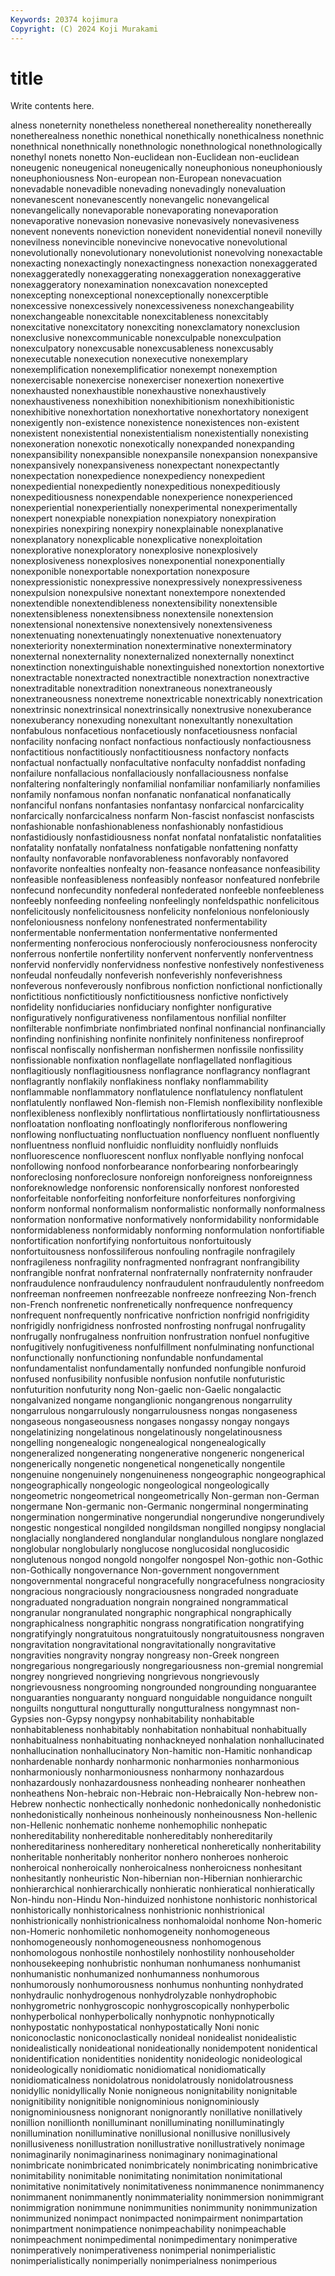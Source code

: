 ```yaml
---
Keywords: 20374 kojimura
Copyright: (C) 2024 Koji Murakami
---
```


# title

Write contents here.



alness noneternity nonetheless nonethereal nonethereality nonethereally nonetherealness nonethic nonethical
nonethically nonethicalness nonethnic nonethnical nonethnically nonethnologic nonethnological nonethnologically nonethyl nonets
nonetto Non-euclidean non-Euclidean non-euclidean noneugenic noneugenical noneugenically noneuphonious noneuphoniously noneuphoniousness
Non-european non-European nonevacuation nonevadable nonevadible nonevading nonevadingly nonevaluation nonevanescent nonevanescently
nonevangelic nonevangelical nonevangelically nonevaporable nonevaporating nonevaporation nonevaporative nonevasion nonevasive nonevasively
nonevasiveness nonevent nonevents noneviction nonevident nonevidential nonevil nonevilly nonevilness nonevincible
nonevincive nonevocative nonevolutional nonevolutionally nonevolutionary nonevolutionist nonevolving nonexactable nonexacting nonexactingly
nonexactingness nonexaction nonexaggerated nonexaggeratedly nonexaggerating nonexaggeration nonexaggerative nonexaggeratory nonexamination nonexcavation
nonexcepted nonexcepting nonexceptional nonexceptionally nonexcerptible nonexcessive nonexcessively nonexcessiveness nonexchangeability nonexchangeable
nonexcitable nonexcitableness nonexcitably nonexcitative nonexcitatory nonexciting nonexclamatory nonexclusion nonexclusive nonexcommunicable
nonexculpable nonexculpation nonexculpatory nonexcusable nonexcusableness nonexcusably nonexecutable nonexecution nonexecutive nonexemplary
nonexemplification nonexemplificatior nonexempt nonexemption nonexercisable nonexercise nonexerciser nonexertion nonexertive nonexhausted
nonexhaustible nonexhaustive nonexhaustively nonexhaustiveness nonexhibition nonexhibitionism nonexhibitionistic nonexhibitive nonexhortation nonexhortative
nonexhortatory nonexigent nonexigently non-existence nonexistence nonexistences non-existent nonexistent nonexistential nonexistentialism
nonexistentially nonexisting nonexoneration nonexotic nonexotically nonexpanded nonexpanding nonexpansibility nonexpansible nonexpansile
nonexpansion nonexpansive nonexpansively nonexpansiveness nonexpectant nonexpectantly nonexpectation nonexpedience nonexpediency nonexpedient
nonexpediential nonexpediently nonexpeditious nonexpeditiously nonexpeditiousness nonexpendable nonexperience nonexperienced nonexperiential nonexperientially
nonexperimental nonexperimentally nonexpert nonexpiable nonexpiation nonexpiatory nonexpiration nonexpiries nonexpiring nonexpiry
nonexplainable nonexplanative nonexplanatory nonexplicable nonexplicative nonexploitation nonexplorative nonexploratory nonexplosive nonexplosively
nonexplosiveness nonexplosives nonexponential nonexponentially nonexponible nonexportable nonexportation nonexposure nonexpressionistic nonexpressive
nonexpressively nonexpressiveness nonexpulsion nonexpulsive nonextant nonextempore nonextended nonextendible nonextendibleness nonextensibility
nonextensible nonextensibleness nonextensibness nonextensile nonextension nonextensional nonextensive nonextensively nonextensiveness nonextenuating
nonextenuatingly nonextenuative nonextenuatory nonexteriority nonextermination nonexterminative nonexterminatory nonexternal nonexternality nonexternalized
nonexternally nonextinct nonextinction nonextinguishable nonextinguished nonextortion nonextortive nonextractable nonextracted nonextractible
nonextraction nonextractive nonextraditable nonextradition nonextraneous nonextraneously nonextraneousness nonextreme nonextricable nonextricably
nonextrication nonextrinsic nonextrinsical nonextrinsically nonextrusive nonexuberance nonexuberancy nonexuding nonexultant nonexultantly
nonexultation nonfabulous nonfacetious nonfacetiously nonfacetiousness nonfacial nonfacility nonfacing nonfact nonfactious
nonfactiously nonfactiousness nonfactitious nonfactitiously nonfactitiousness nonfactory nonfacts nonfactual nonfactually nonfacultative
nonfaculty nonfaddist nonfading nonfailure nonfallacious nonfallaciously nonfallaciousness nonfalse nonfaltering nonfalteringly
nonfamilial nonfamiliar nonfamiliarly nonfamilies nonfamily nonfamous nonfan nonfanatic nonfanatical nonfanatically
nonfanciful nonfans nonfantasies nonfantasy nonfarcical nonfarcicality nonfarcically nonfarcicalness nonfarm Non-fascist
nonfascist nonfascists nonfashionable nonfashionableness nonfashionably nonfastidious nonfastidiously nonfastidiousness nonfat nonfatal
nonfatalistic nonfatalities nonfatality nonfatally nonfatalness nonfatigable nonfattening nonfatty nonfaulty nonfavorable
nonfavorableness nonfavorably nonfavored nonfavorite nonfealties nonfealty non-feasance nonfeasance nonfeasibility nonfeasible
nonfeasibleness nonfeasibly nonfeasor nonfeatured nonfebrile nonfecund nonfecundity nonfederal nonfederated nonfeeble
nonfeebleness nonfeebly nonfeeding nonfeeling nonfeelingly nonfeldspathic nonfelicitous nonfelicitously nonfelicitousness nonfelicity
nonfelonious nonfeloniously nonfeloniousness nonfelony nonfenestrated nonfermentability nonfermentable nonfermentation nonfermentative nonfermented
nonfermenting nonferocious nonferociously nonferociousness nonferocity nonferrous nonfertile nonfertility nonfervent nonfervently
nonferventness nonfervid nonfervidly nonfervidness nonfestive nonfestively nonfestiveness nonfeudal nonfeudally nonfeverish
nonfeverishly nonfeverishness nonfeverous nonfeverously nonfibrous nonfiction nonfictional nonfictionally nonfictitious nonfictitiously
nonfictitiousness nonfictive nonfictively nonfidelity nonfiduciaries nonfiduciary nonfighter nonfigurative nonfiguratively nonfigurativeness
nonfilamentous nonfilial nonfilter nonfilterable nonfimbriate nonfimbriated nonfinal nonfinancial nonfinancially nonfinding
nonfinishing nonfinite nonfinitely nonfiniteness nonfireproof nonfiscal nonfiscally nonfisherman nonfishermen nonfissile
nonfissility nonfissionable nonfixation nonflagellate nonflagellated nonflagitious nonflagitiously nonflagitiousness nonflagrance nonflagrancy
nonflagrant nonflagrantly nonflakily nonflakiness nonflaky nonflammability nonflammable nonflammatory nonflatulence nonflatulency
nonflatulent nonflatulently nonflawed Non-flemish non-Flemish nonflexibility nonflexible nonflexibleness nonflexibly nonflirtatious
nonflirtatiously nonflirtatiousness nonfloatation nonfloating nonfloatingly nonfloriferous nonflowering nonflowing nonfluctuating nonfluctuation
nonfluency nonfluent nonfluently nonfluentness nonfluid nonfluidic nonfluidity nonfluidly nonfluids nonfluorescence
nonfluorescent nonflux nonflyable nonflying nonfocal nonfollowing nonfood nonforbearance nonforbearing nonforbearingly
nonforeclosing nonforeclosure nonforeign nonforeigness nonforeignness nonforeknowledge nonforensic nonforensically nonforest nonforested
nonforfeitable nonforfeiting nonforfeiture nonforfeitures nonforgiving nonform nonformal nonformalism nonformalistic nonformally
nonformalness nonformation nonformative nonformatively nonformidability nonformidable nonformidableness nonformidably nonforming nonformulation
nonfortifiable nonfortification nonfortifying nonfortuitous nonfortuitously nonfortuitousness nonfossiliferous nonfouling nonfragile nonfragilely
nonfragileness nonfragility nonfragmented nonfragrant nonfrangibility nonfrangible nonfrat nonfraternal nonfraternally nonfraternity
nonfrauder nonfraudulence nonfraudulency nonfraudulent nonfraudulently nonfreedom nonfreeman nonfreemen nonfreezable nonfreeze
nonfreezing Non-french non-French nonfrenetic nonfrenetically nonfrequence nonfrequency nonfrequent nonfrequently nonfricative
nonfriction nonfrigid nonfrigidity nonfrigidly nonfrigidness nonfrosted nonfrosting nonfrugal nonfrugality nonfrugally
nonfrugalness nonfruition nonfrustration nonfuel nonfugitive nonfugitively nonfugitiveness nonfulfillment nonfulminating nonfunctional
nonfunctionally nonfunctioning nonfundable nonfundamental nonfundamentalist nonfundamentally nonfunded nonfungible nonfuroid nonfused
nonfusibility nonfusible nonfusion nonfutile nonfuturistic nonfuturition nonfuturity nong Non-gaelic non-Gaelic
nongalactic nongalvanized nongame nonganglionic nongangrenous nongarrulity nongarrulous nongarrulously nongarrulousness nongas
nongaseness nongaseous nongaseousness nongases nongassy nongay nongays nongelatinizing nongelatinous nongelatinously
nongelatinousness nongelling nongenealogic nongenealogical nongenealogically nongeneralized nongenerating nongenerative nongeneric nongenerical
nongenerically nongenetic nongenetical nongenetically nongentile nongenuine nongenuinely nongenuineness nongeographic nongeographical
nongeographically nongeologic nongeological nongeologically nongeometric nongeometrical nongeometrically Non-german non-German nongermane
Non-germanic non-Germanic nongerminal nongerminating nongermination nongerminative nongerundial nongerundive nongerundively nongestic
nongestical nongilded nongildsman nongilled nongipsy nonglacial nonglacially nonglandered nonglandular nonglandulous
nonglare nonglazed nonglobular nonglobularly nonglucose nonglucosidal nonglucosidic nonglutenous nongod nongold
nongolfer nongospel Non-gothic non-Gothic non-Gothically nongovernance Non-government nongovernment nongovernmental nongraceful
nongracefully nongracefulness nongraciosity nongracious nongraciously nongraciousness nongraded nongraduate nongraduated nongraduation
nongrain nongrained nongrammatical nongranular nongranulated nongraphic nongraphical nongraphically nongraphicalness nongraphitic
nongrass nongratification nongratifying nongratifyingly nongratuitous nongratuitously nongratuitousness nongraven nongravitation nongravitational
nongravitationally nongravitative nongravities nongravity nongray nongreasy non-Greek nongreen nongregarious nongregariously
nongregariousness non-gremial nongremial nongrey nongrieved nongrieving nongrievous nongrievously nongrievousness nongrooming
nongrounded nongrounding nonguarantee nonguaranties nonguaranty nonguard nonguidable nonguidance nonguilt nonguilts
nonguttural nongutturally nongutturalness nongymnast non-Gypsies non-Gypsy nongypsy nonhabitability nonhabitable nonhabitableness
nonhabitably nonhabitation nonhabitual nonhabitually nonhabitualness nonhabituating nonhackneyed nonhalation nonhallucinated nonhallucination
nonhallucinatory Non-hamitic non-Hamitic nonhandicap nonhardenable nonhardy nonharmonic nonharmonies nonharmonious nonharmoniously
nonharmoniousness nonharmony nonhazardous nonhazardously nonhazardousness nonheading nonhearer nonheathen nonheathens Non-hebraic
non-Hebraic non-Hebraically Non-hebrew non-Hebrew nonhectic nonhectically nonhedonic nonhedonically nonhedonistic nonhedonistically
nonheinous nonheinously nonheinousness Non-hellenic non-Hellenic nonhematic nonheme nonhemophilic nonhepatic nonhereditability
nonhereditable nonhereditably nonhereditarily nonhereditariness nonhereditary nonheretical nonheretically nonheritability nonheritable nonheritably
nonheritor nonhero nonheroes nonheroic nonheroical nonheroically nonheroicalness nonheroicness nonhesitant nonhesitantly
nonheuristic Non-hibernian non-Hibernian nonhierarchic nonhierarchical nonhierarchically nonhieratic nonhieratical nonhieratically Non-hindu
non-Hindu Non-hinduized nonhistone nonhistoric nonhistorical nonhistorically nonhistoricalness nonhistrionic nonhistrionical nonhistrionically
nonhistrionicalness nonhomaloidal nonhome Non-homeric non-Homeric nonhomiletic nonhomogeneity nonhomogeneous nonhomogeneously nonhomogeneousness
nonhomogenous nonhomologous nonhostile nonhostilely nonhostility nonhouseholder nonhousekeeping nonhubristic nonhuman nonhumaness
nonhumanist nonhumanistic nonhumanized nonhumanness nonhumorous nonhumorously nonhumorousness nonhumus nonhunting nonhydrated
nonhydraulic nonhydrogenous nonhydrolyzable nonhydrophobic nonhygrometric nonhygroscopic nonhygroscopically nonhyperbolic nonhyperbolical nonhyperbolically
nonhypnotic nonhypnotically nonhypostatic nonhypostatical nonhypostatically Noni nonic noniconoclastic noniconoclastically nonideal
nonidealist nonidealistic nonidealistically nonideational nonideationally nonidempotent nonidentical nonidentification nonidentities nonidentity
nonideologic nonideological nonideologically nonidiomatic nonidiomatical nonidiomatically nonidiomaticalness nonidolatrous nonidolatrously nonidolatrousness
nonidyllic nonidyllically Nonie nonigneous nonignitability nonignitable nonignitibility nonignitible nonignominious nonignominiously
nonignominiousness nonignorant nonignorantly nonillative nonillatively nonillion nonillionth nonilluminant nonilluminating nonilluminatingly
nonillumination nonilluminative nonillusional nonillusive nonillusively nonillusiveness nonillustration nonillustrative nonillustratively nonimage
nonimaginarily nonimaginariness nonimaginary nonimaginational nonimbricate nonimbricated nonimbricately nonimbricating nonimbricative nonimitability
nonimitable nonimitating nonimitation nonimitational nonimitative nonimitatively nonimitativeness nonimmanence nonimmanency nonimmanent
nonimmanently nonimmateriality nonimmersion nonimmigrant nonimmigration nonimmune nonimmunities nonimmunity nonimmunization nonimmunized
nonimpact nonimpacted nonimpairment nonimpartation nonimpartment nonimpatience nonimpeachability nonimpeachable nonimpeachment nonimpedimental
nonimpedimentary nonimperative nonimperatively nonimperativeness nonimperial nonimperialistic nonimperialistically nonimperially nonimperialness nonimperious
